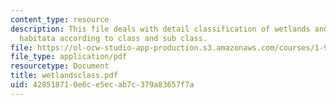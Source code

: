 ```yaml
---
content_type: resource
description: This file deals with detail classification of wetlands and deepwater
  habitata according to class and sub class.
file: https://ol-ocw-studio-app-production.s3.amazonaws.com/courses/1-963-environmental-engineering-applications-of-geographic-information-systems-fall-2004/428518710e6ce5ecab7c379a83657f7a_wetlandsclass.pdf
file_type: application/pdf
resourcetype: Document
title: wetlandsclass.pdf
uid: 42851871-0e6c-e5ec-ab7c-379a83657f7a
---
```

